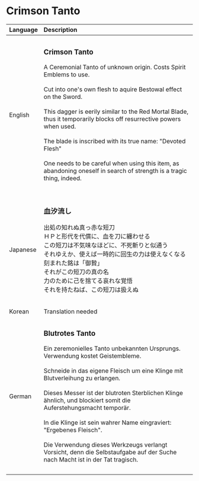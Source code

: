 # Crimson Tanto

| Language | Description |
| :------- | :---------- |
|||
| English | <h3>**Crimson Tanto**</h3>A Ceremonial Tanto of unknown origin. Costs Spirit Emblems to use.<br><br>Cut into one's own flesh to aquire Bestowal effect on the Sword.<br><br>This dagger is eerily similar to the Red Mortal Blade, thus it temporarily blocks off resurrective powers when used.<br><br>The blade is inscribed with its true name: "Devoted Flesh"<br><br>One needs to be careful when using this item, as abandoning oneself in search of strength is a tragic thing, indeed.<h3> |
|||
| Japanese | <h3>**血汐流し**</h3>出処の知れぬ真っ赤な短刀<br>ＨＰと形代を代償に、血を刀に纏わせる<br>この短刀は不気味なほどに、不死斬りと似通う<br>それゆえか、使えば一時的に回生の力は使えなくなる<br>刻まれた銘は「御贄」<br>それがこの短刀の真の名<br>力のために己を捨てる哀れな覚悟<br>それを持たねば、この短刀は扱えぬ<h3> |
|||
| Korean | Translation needed |
|||
| German | <h3>**Blutrotes Tanto**</h3>Ein zeremonielles Tanto unbekannten Ursprungs. Verwendung kostet Geistembleme.<br><br>Schneide in das eigene Fleisch um eine Klinge mit Blutverleihung zu erlangen.<br><br>Dieses Messer ist der blutroten Sterblichen Klinge ähnlich, und blockiert somit die Auferstehungsmacht temporär.<br><br>In die Klinge ist sein wahrer Name eingraviert: "Ergebenes Fleisch".<br><br>Die Verwendung dieses Werkzeugs verlangt Vorsicht, denn die Selbstaufgabe auf der Suche nach Macht ist in der Tat tragisch.<h3>